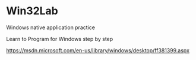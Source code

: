 # Win32Lab
Windows native application practice

Learn to Program for Windows step by step

https://msdn.microsoft.com/en-us/library/windows/desktop/ff381399.aspx
